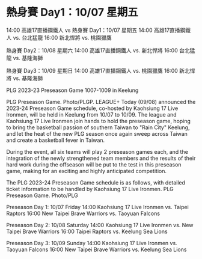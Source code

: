 # 熱身賽 Day1：10/07 星期五
14:00 高雄17直播鋼鐵人 vs 
 熱身賽 Day1：10/07 星期五
14:00 高雄17直播鋼鐵人 vs. 台北猛龍
16:00 新北悍將 vs. 桃園獵鷹

熱身賽 Day2：10/08 星期六
14:00 高雄17直播鋼鐵人 vs. 新北悍將
16:00 台北猛龍 vs. 基隆海獅

熱身賽 Day3：10/09 星期日
14:00 高雄17直播鋼鐵人 vs. 桃園獵鷹
16:00 新北悍將 vs. 基隆海獅

PLG 2023-23 Preseason Game 1007-1009 in Keelung

PLG Preseason Game. Photo/PLGP. LEAGUE+ Today (09/08) announced the 2023-24 Preseason Game schedule, co-hosted by Kaohsiung 17 Live Ironmen, will be held in Keelung from 10/07 to 10/09. The league and Kaohsiung 17 Live Ironmen join hands to hold the preseason game, hoping to bring the basketball passion of southern Taiwan to "Rain City" Keelung, and let the heat of the new PLG season once again sweep across Taiwan and create a basketball fever in Taiwan.

During the event, all six teams will play 2 preseason games each, and the integration of the newly strengthened team members and the results of their hard work during the offseason will be put to the test in this preseason game, making for an exciting and highly anticipated competition.

The PLG 2023-24 Preseason Game schedule is as follows, with detailed ticket information to be handled by Kaohsiung 17 Live Ironmen. PLG Preseason Game. Photo/PLG

Preseason Day 1: 10/07 Friday
14:00 Kaohsiung 17 Live Ironmen vs. Taipei Raptors
16:00 New Taipei Brave Warriors vs. Taoyuan Falcons

Preseason Day 2: 10/08 Saturday
14:00 Kaohsiung 17 Live Ironmen vs. New Taipei Brave Warriors
16:00 Taipei Raptors vs. Keelung Sea Lions

Preseason Day 3: 10/09 Sunday
14:00 Kaohsiung 17 Live Ironmen vs. Taoyuan Falcons
16:00 New Taipei Brave Warriors vs. Keelung Sea Lions